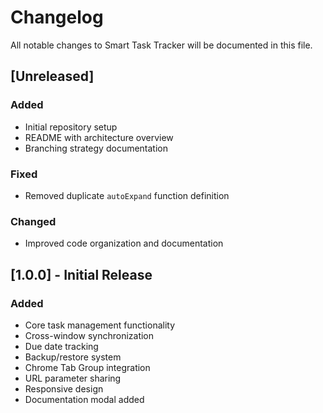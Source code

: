 # Changelog

All notable changes to Smart Task Tracker will be documented in this file.

## [Unreleased] 

### Added
- Initial repository setup
- README with architecture overview
- Branching strategy documentation

### Fixed
- Removed duplicate `autoExpand` function definition

### Changed
- Improved code organization and documentation

## [1.0.0] - Initial Release

### Added
- Core task management functionality
- Cross-window synchronization
- Due date tracking
- Backup/restore system
- Chrome Tab Group integration
- URL parameter sharing
- Responsive design
- Documentation modal added

